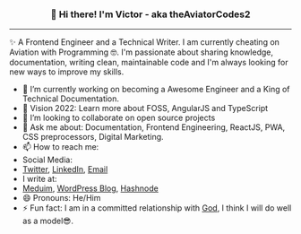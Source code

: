 <h3 align="center">👋 Hi there! I'm Victor - aka theAviatorCodes2</h3>

<hr>

✨ A Frontend Engineer and a Technical Writer. I am currently cheating on Aviation with Programming 🤓. I'm passionate about sharing knowledge, documentation, writing clean, maintainable code and I'm always looking for new ways to improve my skills.

- 🔭 I’m currently working on becoming a Awesome Engineer and a King of Technical Documentation.
- 🌱 Vision 2022: Learn more about FOSS, AngularJS and TypeScript
- 👯 I’m looking to collaborate on open source projects
- 💬 Ask me about: Documentation, Frontend Engineering, ReactJS, PWA, CSS preprocessors, Digital Marketing.
- 📫 How to reach me: 
 - Social Media:
  - [Twitter](https://twitter.com/edoboi_), [LinkedIn](https://www.linkedin.com/in/victoryakubu/), [Email](mailto:www.victoryakubu5@gmail.com)
 - I write at:
  - [Meduim](https://digitallord.medium.com/), [WordPress Blog](https://digitallord.tech.blog/), [Hashnode](https://theaviatorcodes2.hashnode.dev/)
- 😄 Pronouns: He/Him
- ⚡ Fun fact: I am in a committed relationship with [God](https://www.biblegateway.com/passage/?search=Hebrews+12%3A14&version=NKJV), I think I will do well as a model😎.
